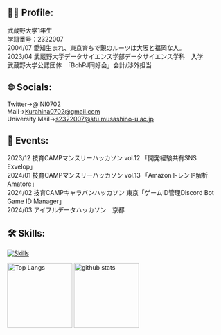 ## 🧑‍🎓 Profile:
武蔵野大学1年生  
学籍番号：2322007  
2004/07 愛知生まれ、東京育ちで親のルーツは大阪と福岡な人。  
2023/04 武蔵野大学データサイエンス学部データサイエンス学科　入学  
武蔵野大学公認団体　「BohPJ同好会」会計/渉外担当  

## 🌐 Socials:
Twitter→@INI0702  
Mail→Kurahina0702@gmail.com  
University Mail→s2322007@stu.musashino-u.ac.jp

## 🎉 Events:
2023/12 技育CAMPマンスリーハッカソン vol.12 「開発経験共有SNS Exvelop」  
2024/01 技育CAMPマンスリーハッカソン vol.13 「Amazonトレンド解析 Amatore」  
2024/02 技育CAMPキャラバンハッカソン 東京「ゲームID管理Discord Bot Game ID Manager」  
2024/03 アイフルデータハッカソン　京都    

## 🛠️ Skills:
[![Skills](https://skillicons.dev/icons?i=python,html,css,flask,selenium,ai)](https://skillicons.dev)

<p align="left"> 
  <img alt="Top Langs" height="150px" src="https://github-readme-stats.vercel.app/api/top-langs/?username=ini-muds&layout=compact&count_private=true&show_icons=true&theme=onedark" />
  <img alt="github stats" height="150px" src="https://github-readme-stats.vercel.app/api?username=ini-muds&count_private=true&show_icons=true&show_icons=true&theme=onedark" />
</p>
